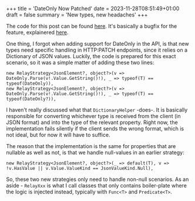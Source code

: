 +++
title = 'DateOnly Now Patched'
date = 2023-11-28T08:51:49+01:00
draft = false
summary = 'New types, new headaches'
+++

The code for this post can be found [here](https://github.com/goblinhero/Anex/pull/31). It's basically a bugfix for the feature, explainered [here](https://tofticles.dk/2023/fiscal-period-and-dates/).

One thing, I forgot when adding support for DateOnly in the API, is that new types need specific handling in HTTP:PATCH endpoints, since it relies on a Dictionary of JSON values. Luckily, the code is prepared for this exact scenario, so it was a simple matter of adding these two lines:

    new RelayStrategy<JsonElement?, object?>(v => DateOnly.Parse(v!.Value.GetString()!), _ => typeof(T) == typeof(DateOnly)),
    new RelayStrategy<JsonElement?, object?>(v => DateOnly.Parse(v!.Value.GetString()!), _ => typeof(T) == typeof(DateOnly?)),

I haven't really discussed what that `DictionaryHelper` -does-. It is basically responsible for converting whichever type is received from the client (in JSON format) and into the type of the relevant property. Right now, the implementation fails silently if the client sends the wrong format, which is not ideal, but for now it will have to suffice.

The reason that the implementation is the same for properties that are nullable as well as not, is that we handle null-values in an earlier strategy:

    new RelayStrategy<JsonElement?, object?>(_ => default(T), v => !v.HasValue || v.Value.ValueKind == JsonValueKind.Null),

So, these two new strategies only need to handle non-null scenarios. As an aside - `RelayXxx` is what I call classes that only contains boiler-plate where the logic is injected instead, typically with `Func<T>` and `Predicate<T>`.